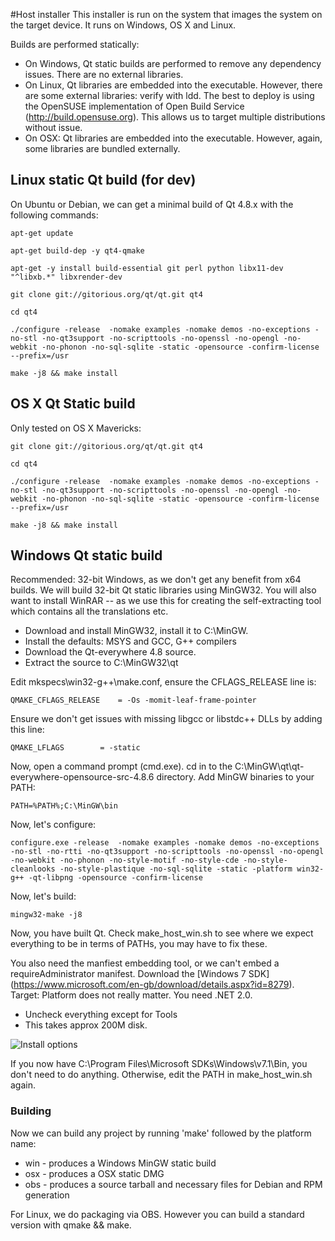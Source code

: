 #Host installer
This installer is run on the system that images the system on the target device. It runs on Windows, OS X and Linux.

Builds are performed statically:

* On Windows, Qt static builds are performed to remove any dependency issues. There are no external libraries.
* On Linux, Qt libraries are embedded into the executable. However, there are some external libraries: verify with ldd. The best to deploy is using the OpenSUSE implementation of Open Build Service (http://build.opensuse.org). This allows us to target multiple distributions without issue.
* On OSX: Qt libraries are embedded into the executable. However, again, some libraries are bundled externally.

## Linux static Qt build (for dev)

On Ubuntu or Debian, we can get a minimal build of Qt 4.8.x with the following commands:

```apt-get update```

```apt-get build-dep -y qt4-qmake```

```apt-get -y install build-essential git perl python libx11-dev "^libxb.*" libxrender-dev ```

```git clone git://gitorious.org/qt/qt.git qt4 ```

```cd qt4 ```

```./configure -release  -nomake examples -nomake demos -no-exceptions -no-stl -no-qt3support -no-scripttools -no-openssl -no-opengl -no-webkit -no-phonon -no-sql-sqlite -static -opensource -confirm-license --prefix=/usr```

```make -j8 && make install```

## OS X Qt Static build 

Only tested on OS X Mavericks:

```git clone git://gitorious.org/qt/qt.git qt4 ```

```cd qt4 ```

```./configure -release  -nomake examples -nomake demos -no-exceptions -no-stl -no-qt3support -no-scripttools -no-openssl -no-opengl -no-webkit -no-phonon -no-sql-sqlite -static -opensource -confirm-license --prefix=/usr```

```make -j8 && make install```

## Windows Qt static build ##

Recommended: 32-bit Windows, as we don't get any benefit from x64 builds. We will build 32-bit Qt static libraries using MinGW32. You will also want to install WinRAR -- as we use this for creating the self-extracting tool which contains all the translations etc. 

* Download and install MinGW32, install it to C:\MinGW.
* Install the defaults: MSYS and GCC, G++ compilers
* Download the Qt-everywhere 4.8 source.
* Extract the source to C:\MinGW32\qt

Edit mkspecs\win32-g++\make.conf, ensure the CFLAGS_RELEASE line is:

````QMAKE_CFLAGS_RELEASE	= -Os -momit-leaf-frame-pointer````

Ensure we don't get issues with missing libgcc or libstdc++ DLLs by adding this line:

````QMAKE_LFLAGS		= -static````

Now, open a command prompt (cmd.exe). cd in to the C:\MinGW\qt\qt-everywhere-opensource-src-4.8.6 directory. Add MinGW binaries to your PATH:

````
PATH=%PATH%;C:\MinGW\bin
````

Now, let's configure:

````configure.exe -release  -nomake examples -nomake demos -no-exceptions -no-stl -no-rtti -no-qt3support -no-scripttools -no-openssl -no-opengl -no-webkit -no-phonon -no-style-motif -no-style-cde -no-style-cleanlooks -no-style-plastique -no-sql-sqlite -static -platform win32-g++ -qt-libpng -opensource -confirm-license````

Now, let's build:

````mingw32-make -j8````

Now, you have built Qt. Check make_host_win.sh to see where we expect everything to be in terms of PATHs, you may have to fix these.

You also need the manfiest embedding tool, or we can't embed a requireAdministrator manifest. Download the [Windows 7 SDK] (https://www.microsoft.com/en-gb/download/details.aspx?id=8279). Target: Platform does not really matter. You need .NET 2.0.

* Uncheck everything except for Tools
* This takes approx 200M disk. 

![Install options](https://raw.githubusercontent.com/samnazarko/osmc/master/installer/host/win_help1.png)

If you now have C:\Program Files\Microsoft SDKs\Windows\v7.1\Bin, you don't need to do anything. Otherwise, edit the PATH in make_host_win.sh again.

### Building

Now we can build any project by running 'make' followed by the platform name:

* win - produces a Windows MinGW static build
* osx - produces a OSX static DMG
* obs - produces a source tarball and necessary files for Debian and RPM generation

For Linux, we do packaging via OBS. However you can build a standard version with qmake && make. 
